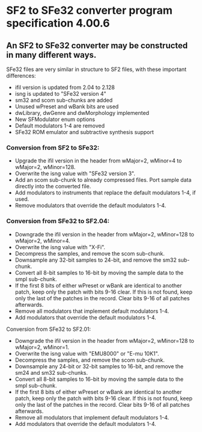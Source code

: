 # SF2 to SFe32 converter program specification 4.00.6

## An SF2 to SFe32 converter may be constructed in many different ways.

SFe32 files are very similar in structure to SF2 files, with these important differences:

- ifil version is updated from 2.04 to 2.128
- isng is updated to "SFe32 version 4"
- sm32 and scom sub-chunks are added
- Unused wPreset and wBank bits are used
- dwLibrary, dwGenre and dwMorphology implemented
- New SFModulator enum options
- Default modulators 1-4 are removed
- SFe32 ROM emulator and subtractive synthesis support

### Conversion from SF2 to SFe32:

- Upgrade the ifil version in the header from wMajor=2, wMinor=4 to wMajor=2, wMinor=128.
- Overwrite the isng value with "SFe32 version 3".
- Add an scom sub-chunk to already compressed files. Port sample data directly into the converted file.
- Add modulators to instruments that replace the default modulators 1-4, if used.
- Remove modulators that override the default modulators 1-4.

### Conversion from SFe32 to SF2.04:

- Downgrade the ifil version in the header from wMajor=2, wMinor=128 to wMajor=2, wMinor=4.
- Overwrite the isng value with "X-Fi".
- Decompress the samples, and remove the scom sub-chunk.
- Downsample any 32-bit samples to 24-bit, and remove the sm32 sub-chunk.
- Convert all 8-bit samples to 16-bit by moving the sample data to the smpl sub-chunk.
- If the first 8 bits of either wPreset or wBank are identical to another patch, keep only the patch with bits 9-16 clear. If this is not found, keep only the last of the patches in the record. Clear bits 9-16 of all patches afterwards.
- Remove all modulators that implement default modulators 1-4.
- Add modulators that override the default modulators 1-4.

Conversion from SFe32 to SF2.01:

- Downgrade the ifil version in the header from wMajor=2, wMinor=128 to wMajor=2, wMinor=1.
- Overwrite the isng value with "EMU8000" or "E-mu 10K1".
- Decompress the samples, and remove the scom sub-chunk.
- Downsample any 24-bit or 32-bit samples to 16-bit, and remove the sm24 and sm32 sub-chunks.
- Convert all 8-bit samples to 16-bit by moving the sample data to the smpl sub-chunk.
- If the first 8 bits of either wPreset or wBank are identical to another patch, keep only the patch with bits 9-16 clear. If this is not found, keep only the last of the patches in the record. Clear bits 9-16 of all patches afterwards.
- Remove all modulators that implement default modulators 1-4.
- Add modulators that override the default modulators 1-4.